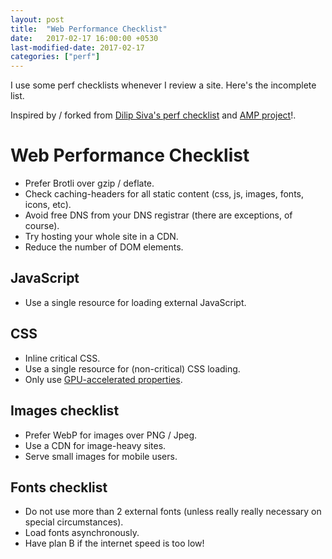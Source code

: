 ```yaml
---
layout: post
title:  "Web Performance Checklist"
date:   2017-02-17 16:00:00 +0530
last-modified-date: 2017-02-17
categories: ["perf"]
---
```


I use some perf checklists whenever I review a site. Here's the incomplete list.

Inspired by / forked from [Dilip Siva's perf checklist](https://github.com/dhilipsiva/webapp-checklist#performance) and [AMP project](https://www.ampproject.org)!.

# Web Performance Checklist

- Prefer Brotli over gzip / deflate.
- Check caching-headers for all static content (css, js, images, fonts, icons, etc).
- Avoid free DNS from your DNS registrar (there are exceptions, of course).
- Try hosting your whole site in a CDN.
- Reduce the number of DOM elements.

## JavaScript

- Use a single resource for loading external JavaScript.

## CSS
- Inline critical CSS.
- Use a single resource for (non-critical) CSS loading.
- Only use [GPU-accelerated properties](https://www.ampproject.org/docs/guides/responsive/style_pages#restricted-styles).

## Images checklist

- Prefer WebP for images over PNG / Jpeg.
- Use a CDN for image-heavy sites.
- Serve small images for mobile users.

## Fonts checklist

- Do not use more than 2 external fonts (unless really really necessary on special circumstances).
- Load fonts asynchronously.
- Have plan B if the internet speed is too low!
